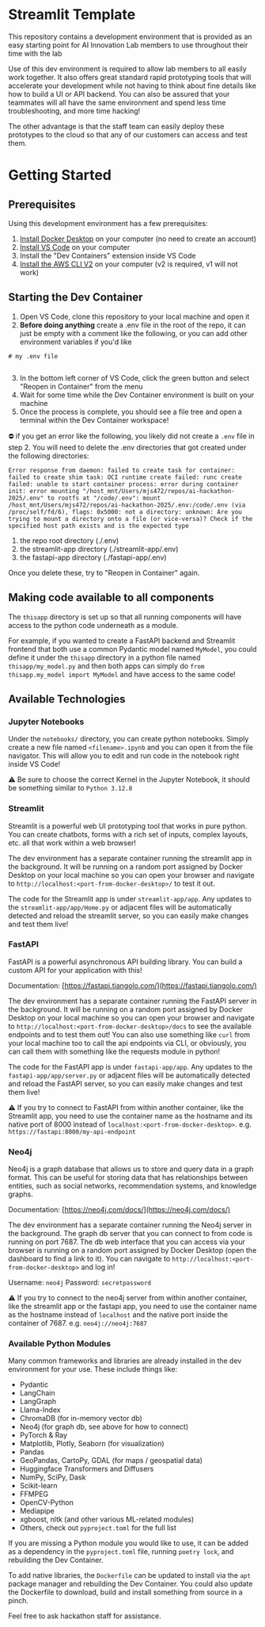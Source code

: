 # Streamlit Template

This repository contains a development environment that is provided as an easy starting point for AI Innovation Lab members to use throughout their time with the lab

Use of this dev environment is required to allow lab members to all easily work together. It also offers great standard rapid prototyping tools that will accelerate your development while not having to think about fine details like how to build a UI or API backend. You can also be assured that your teammates will all have the same environment and spend less time troubleshooting, and more time hacking!

The other advantage is that the staff team can easily deploy these prototypes to the cloud so that any of our customers can access and test them.

# Getting Started

## Prerequisites

Using this development environment has a few prerequisites:

1. [Install Docker Desktop](https://www.docker.com/get-started/) on your computer (no need to create an account)
2. [Install VS Code](https://code.visualstudio.com/download) on your computer
3. Install the "Dev Containers" extension inside VS Code
4. [Install the AWS CLI V2](https://docs.aws.amazon.com/cli/latest/userguide/getting-started-install.html) on your computer (v2 is required, v1 will not work)

## Starting the Dev Container

1. Open VS Code, clone this repository to your local machine and open it
2. **Before doing anything** create a .env file in the root of the repo, it can just be empty with a comment like the following, or you can add other environment variables if you'd like

```
# my .env file


```

3. In the bottom left corner of VS Code, click the green button and select "Reopen in Container" from the menu
4. Wait for some time while the Dev Container environment is built on your machine
5. Once the process is complete, you should see a file tree and open a terminal within the Dev Container workspace!

⛔️ if you get an error like the following, you likely did not create a `.env` file in step 2. You will need to delete the .env directories that got created under the following directories:

```
Error response from daemon: failed to create task for container: failed to create shim task: OCI runtime create failed: runc create failed: unable to start container process: error during container init: error mounting "/host_mnt/Users/mjs472/repos/ai-hackathon-2025/.env" to rootfs at "/code/.env": mount /host_mnt/Users/mjs472/repos/ai-hackathon-2025/.env:/code/.env (via /proc/self/fd/6), flags: 0x5000: not a directory: unknown: Are you trying to mount a directory onto a file (or vice-versa)? Check if the specified host path exists and is the expected type
```

1. the repo root directory (./.env)
2. the streamlit-app directory (./streamlit-app/.env)
3. the fastapi-app directory (./fastapi-app/.env)

Once you delete these, try to "Reopen in Container" again.

## Making code available to all components

The `thisapp` directory is set up so that all running components will have access to the python code underneath as a module.

For example, if you wanted to create a FastAPI backend and Streamlit frontend that both use a common Pydantic model named `MyModel`, you could define it under the `thisapp` directory in a python file named `thisapp/my_model.py` and then both apps can simply do `from thisapp.my_model import MyModel` and have access to the same code!

## Available Technologies

### Jupyter Notebooks

Under the `notebooks/` directory, you can create python notebooks. Simply create a new file named `<filename>.ipynb` and you can open it from the file navigator. This will allow you to edit and run code in the notebook right inside VS Code!

⚠️ Be sure to choose the correct Kernel in the Jupyter Notebook, it should be something similar to `Python 3.12.8`

### Streamlit

Streamlit is a powerful web UI prototyping tool that works in pure python. You can create chatbots, forms with a rich set of inputs, complex layouts, etc. all that work within a web browser!

The dev environment has a separate container running the streamlit app in the background. It will be running on a random port assigned by Docker Desktop on your local machine so you can open your browser and navigate to `http://localhost:<port-from-docker-desktop>/` to test it out.

The code for the Streamlit app is under `streamlit-app/app`. Any updates to the `streamlit-app/app/Home.py` or adjacent files will be automatically detected and reload the streamlit server, so you can easily make changes and test them live!

### FastAPI

FastAPI is a powerful asynchronous API building library. You can build a custom API for your application with this!

Documentation: [https://fastapi.tiangolo.com/](https://fastapi.tiangolo.com/)

The dev environment has a separate container running the FastAPI server in the background. It will be running on a random port assigned by Docker Desktop on your local machine so you can open your browser and navigate to `http://localhost:<port-from-docker-desktop>/docs` to see the available endpoints and to test them out! You can also use something like `curl` from your local machine too to call the api endpoints via CLI, or obviously, you can call them with something like the requests module in python!

The code for the FastAPI app is under `fastapi-app/app`. Any updates to the `fastapi-app/app/server.py` or adjacent files will be automatically detected and reload the FastAPI server, so you can easily make changes and test them live!

⚠️ If you try to connect to FastAPI from within another container, like the Streamlit app, you need to use the container name as the hostname and its native port of 8000 instead of `localhost:<port-from-docker-desktop>`. e.g. `https://fastapi:8000/my-api-endpoint`

### Neo4j

Neo4j is a graph database that allows us to store and query data in a graph format. This can be useful for storing data that has relationships between entities, such as social networks, recommendation systems, and knowledge graphs.

Documentation: [https://neo4j.com/docs/](https://neo4j.com/docs/)

The dev environment has a separate container running the Neo4j server in the background. The graph db server that you can connect to from code is running on port 7687. The db web interface that you can access via your browser is running on a random port assigned by Docker Desktop (open the dashboard to find a link to it). You can navigate to `http://localhost:<port-from-docker-desktop>` and log in!

Username: `neo4j`
Password: `secretpassword`

⚠️ If you try to connect to the neo4j server from within another container, like the streamlit app or the fastapi app, you need to use the container name as the hostname instead of `localhost` and the native port inside the container of 7687. e.g. `neo4j://neo4j:7687`

### Available Python Modules

Many common frameworks and libraries are already installed in the dev environment for your use. These include things like:

* Pydantic
* LangChain
* LangGraph
* Llama-Index 
* ChromaDB (for in-memory vector db)
* Neo4j (for graph db, see above for how to connect)
* PyTorch & Ray
* Matplotlib, Plotly, Seaborn (for visualization)
* Pandas
* GeoPandas, CartoPy, GDAL (for maps / geospatial data)
* Huggingface Transformers and Diffusers
* NumPy, SciPy, Dask
* Scikit-learn
* FFMPEG
* OpenCV-Python
* Mediapipe
* xgboost, nltk (and other various ML-related modules)
* Others, check out `pyproject.toml` for the full list

If you are missing a Python module you would like to use, it can be added as a dependency in the `pyproject.toml` file, running `poetry lock`, and rebuilding the Dev Container. 

To add native libraries, the `Dockerfile` can be updated to install via the `apt` package manager and rebuilding the Dev Container. You could also update the Dockerfile to download, build and install something from source in a pinch.

Feel free to ask hackathon staff for assistance.
